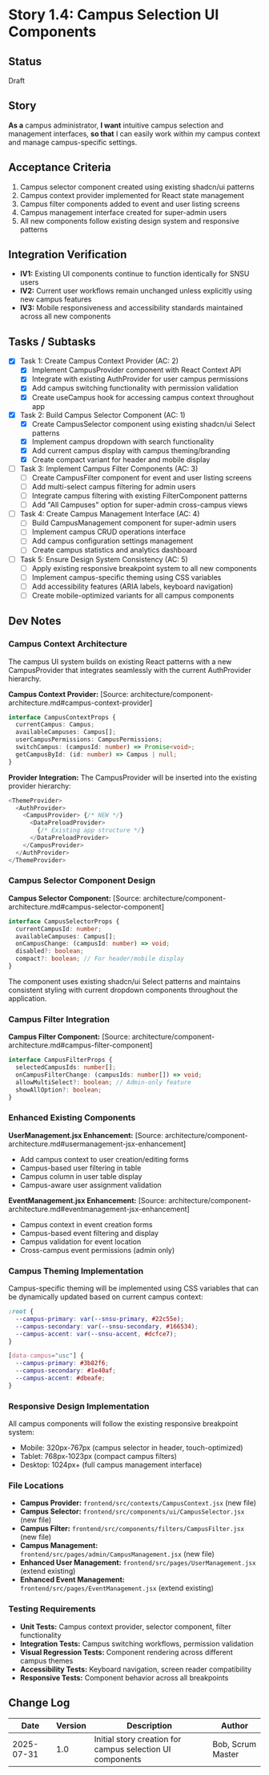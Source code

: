 # Story 1.4: Campus Selection UI Components

## Status
Draft

## Story
**As a** campus administrator,
**I want** intuitive campus selection and management interfaces,
**so that** I can easily work within my campus context and manage campus-specific settings.

## Acceptance Criteria
1. Campus selector component created using existing shadcn/ui patterns
2. Campus context provider implemented for React state management
3. Campus filter components added to event and user listing screens
4. Campus management interface created for super-admin users
5. All new components follow existing design system and responsive patterns

## Integration Verification
- **IV1:** Existing UI components continue to function identically for SNSU users
- **IV2:** Current user workflows remain unchanged unless explicitly using new campus features
- **IV3:** Mobile responsiveness and accessibility standards maintained across all new components

## Tasks / Subtasks
- [x] Task 1: Create Campus Context Provider (AC: 2)
  - [x] Implement CampusProvider component with React Context API
  - [x] Integrate with existing AuthProvider for user campus permissions
  - [x] Add campus switching functionality with permission validation
  - [x] Create useCampus hook for accessing campus context throughout app
- [x] Task 2: Build Campus Selector Component (AC: 1)
  - [x] Create CampusSelector component using existing shadcn/ui Select patterns
  - [x] Implement campus dropdown with search functionality
  - [x] Add current campus display with campus theming/branding
  - [x] Create compact variant for header and mobile display
- [ ] Task 3: Implement Campus Filter Components (AC: 3)
  - [ ] Create CampusFilter component for event and user listing screens
  - [ ] Add multi-select campus filtering for admin users
  - [ ] Integrate campus filtering with existing FilterComponent patterns
  - [ ] Add "All Campuses" option for super-admin cross-campus views
- [ ] Task 4: Create Campus Management Interface (AC: 4)
  - [ ] Build CampusManagement component for super-admin users
  - [ ] Implement campus CRUD operations interface
  - [ ] Add campus configuration settings management
  - [ ] Create campus statistics and analytics dashboard
- [ ] Task 5: Ensure Design System Consistency (AC: 5)
  - [ ] Apply existing responsive breakpoint system to all new components
  - [ ] Implement campus-specific theming using CSS variables
  - [ ] Add accessibility features (ARIA labels, keyboard navigation)
  - [ ] Create mobile-optimized variants for all campus components

## Dev Notes

### Campus Context Architecture
The campus UI system builds on existing React patterns with a new CampusProvider that integrates seamlessly with the current AuthProvider hierarchy.

**Campus Context Provider:** [Source: architecture/component-architecture.md#campus-context-provider]
```typescript
interface CampusContextProps {
  currentCampus: Campus;
  availableCampuses: Campus[];
  userCampusPermissions: CampusPermissions;
  switchCampus: (campusId: number) => Promise<void>;
  getCampusById: (id: number) => Campus | null;
}
```

**Provider Integration:** The CampusProvider will be inserted into the existing provider hierarchy:
```typescript
<ThemeProvider>
  <AuthProvider>
    <CampusProvider> {/* NEW */}
      <DataPreloadProvider>
        {/* Existing app structure */}
      </DataPreloadProvider>
    </CampusProvider>
  </AuthProvider>
</ThemeProvider>
```

### Campus Selector Component Design
**Campus Selector Component:** [Source: architecture/component-architecture.md#campus-selector-component]
```typescript
interface CampusSelectorProps {
  currentCampusId: number;
  availableCampuses: Campus[];
  onCampusChange: (campusId: number) => void;
  disabled?: boolean;
  compact?: boolean; // For header/mobile display
}
```

The component uses existing shadcn/ui Select patterns and maintains consistent styling with current dropdown components throughout the application.

### Campus Filter Integration
**Campus Filter Component:** [Source: architecture/component-architecture.md#campus-filter-component]
```typescript
interface CampusFilterProps {
  selectedCampusIds: number[];
  onCampusFilterChange: (campusIds: number[]) => void;
  allowMultiSelect?: boolean; // Admin-only feature
  showAllOption?: boolean;
}
```

### Enhanced Existing Components
**UserManagement.jsx Enhancement:** [Source: architecture/component-architecture.md#usermanagement-jsx-enhancement]
- Add campus context to user creation/editing forms
- Campus-based user filtering in table
- Campus column in user table display
- Campus-aware user assignment validation

**EventManagement.jsx Enhancement:** [Source: architecture/component-architecture.md#eventmanagement-jsx-enhancement]
- Campus context in event creation forms
- Campus-based event filtering and display
- Campus validation for event location
- Cross-campus event permissions (admin only)

### Campus Theming Implementation
Campus-specific theming will be implemented using CSS variables that can be dynamically updated based on current campus context:

```css
:root {
  --campus-primary: var(--snsu-primary, #22c55e);
  --campus-secondary: var(--snsu-secondary, #166534);
  --campus-accent: var(--snsu-accent, #dcfce7);
}

[data-campus="usc"] {
  --campus-primary: #3b82f6;
  --campus-secondary: #1e40af;
  --campus-accent: #dbeafe;
}
```

### Responsive Design Implementation
All campus components will follow the existing responsive breakpoint system:
- Mobile: 320px-767px (campus selector in header, touch-optimized)
- Tablet: 768px-1023px (compact campus filters)
- Desktop: 1024px+ (full campus management interface)

### File Locations
- **Campus Provider:** `frontend/src/contexts/CampusContext.jsx` (new file)
- **Campus Selector:** `frontend/src/components/ui/CampusSelector.jsx` (new file)
- **Campus Filter:** `frontend/src/components/filters/CampusFilter.jsx` (new file)
- **Campus Management:** `frontend/src/pages/admin/CampusManagement.jsx` (new file)
- **Enhanced User Management:** `frontend/src/pages/UserManagement.jsx` (extend existing)
- **Enhanced Event Management:** `frontend/src/pages/EventManagement.jsx` (extend existing)

### Testing Requirements
- **Unit Tests:** Campus context provider, selector component, filter functionality
- **Integration Tests:** Campus switching workflows, permission validation
- **Visual Regression Tests:** Component rendering across different campus themes
- **Accessibility Tests:** Keyboard navigation, screen reader compatibility
- **Responsive Tests:** Component behavior across all breakpoints

## Change Log
| Date | Version | Description | Author |
|------|---------|-------------|--------|
| 2025-07-31 | 1.0 | Initial story creation for campus selection UI components | Bob, Scrum Master |
